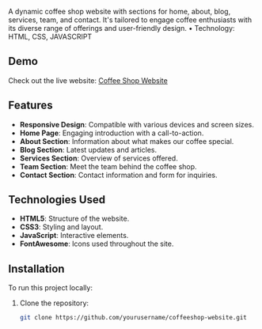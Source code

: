 A dynamic coffee shop website with sections for home, about, blog, services, team, and contact. It's tailored to engage coffee enthusiasts with its diverse range of offerings and user-friendly design.
•	Technology: HTML, CSS, JAVASCRIPT
## Demo

Check out the live website: [Coffee Shop Website](https://coffeeshop-nikhil.onrender.com)

## Features

- **Responsive Design**: Compatible with various devices and screen sizes.
- **Home Page**: Engaging introduction with a call-to-action.
- **About Section**: Information about what makes our coffee special.
- **Blog Section**: Latest updates and articles.
- **Services Section**: Overview of services offered.
- **Team Section**: Meet the team behind the coffee shop.
- **Contact Section**: Contact information and form for inquiries.

## Technologies Used

- **HTML5**: Structure of the website.
- **CSS3**: Styling and layout.
- **JavaScript**: Interactive elements.
- **FontAwesome**: Icons used throughout the site.

## Installation

To run this project locally:

1. Clone the repository:

   ```bash
   git clone https://github.com/yourusername/coffeeshop-website.git
